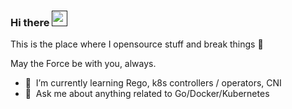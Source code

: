### Hi there <a href=""><img src="https://media.giphy.com/media/hvRJCLFzcasrR4ia7z/giphy.gif" width="25px"></a>
This is the place where I opensource stuff and break things :rofl:

May the Force be with you, always.

<!--
- 🔭 &nbsp;I’m currently working @NCSOFT
-->
- 🌱 &nbsp;I’m currently learning Rego, k8s controllers / operators, CNI
- 💬 &nbsp;Ask me about anything related to Go/Docker/Kubernetes
<!-- - 📫 &nbsp;How to reach me: [@gautamkrishnar](https://twitter.com/gautamkrishnar) or <a rel="me" href="https://fosstodon.org/@gkr">fosstodon.org/@gkr</a>
- 👨‍💻 &nbsp;Read more about my projects at [gautamkrishnar.com](https://www.gautamkrishnar.com/#portfolio)
-->



